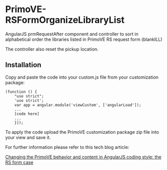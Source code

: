 # PrimoVE-RSFormOrganizeLibraryList
AngularJS prmRequestAfter component and controller to sort in alphabetical order the libraries listed in PrimoVE RS request form (blankILL)

The controller also reset the pickup location.

## Installation
Copy and paste the code into your custom.js file from your customization package:

```
(function () {
    "use strict";
    'use strict';
    var app = angular.module('viewCustom', ['angularLoad']);
    ...
    [code here]
    ...
    }]);
```
To apply the code upload the PrimoVE customization package zip file into your view and save it.

For further information please refer to this tech blog article:

[Changing the PrimoVE behavior and content in AngularJS coding style: the RS form case](https://pages.github.com/](https://developers.exlibrisgroup.com/blog/changing-the-primove-behavior-and-content-in-angularjs-coding-style-the-rs-form-case/)https://developers.exlibrisgroup.com/blog/changing-the-primove-behavior-and-content-in-angularjs-coding-style-the-rs-form-case/)
